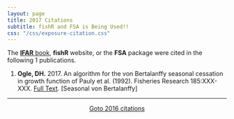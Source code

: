 ```yaml
---
layout: page
title: 2017 Citations
subtitle: fishR and FSA is Being Used!!
css: "/css/exposure-citation.css"
---
```


The [**IFAR** book](http://derekogle.com/IFAR/), **fishR** website, or the **FSA** package were cited in the following <span id="contact-div">1</span> publications.

1. **Ogle, DH.**  2017.  An algorithm for the von Bertalanffy seasonal cessation in growth function of Pauly et al. (1992).  Fisheries Research 185:XXX-XXX.  [Full Text](http://www.sciencedirect.com/science/article/pii/S0165783616303137).  [Seasonal von Bertalanffy]

-----
<p style="text-align: center;"><a href="exposure-citations16.html">Goto 2016 citations</a></p>
